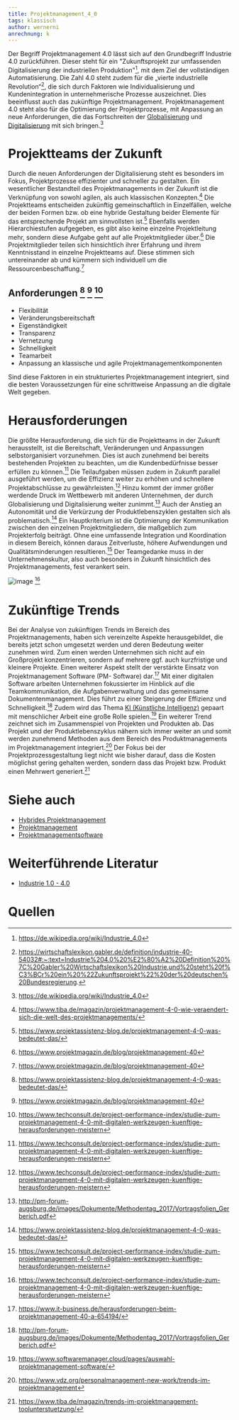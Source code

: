 ```yaml
---
title: Projektmanagement_4_0
tags: klassisch
author: wernerni
anrechnung: k
---
```

Der Begriff Projektmanagement 4.0 lässt sich auf den Grundbegriff Industrie 4.0 zurückführen. Dieser steht für ein "Zukunftsprojekt zur umfassenden Digitalisierung der industriellen Produktion"[^1], mit dem Ziel der vollständigen Automatisierung. Die Zahl 4.0 steht zudem für die „vierte industrielle Revolution“[^2], die sich durch Faktoren wie Individualisierung und Kundenintegration in unternehmerische Prozesse auszeichnet. Dies beeinflusst auch das zukünftige Projektmanagement. Projektmanagement 4.0 steht also für die Optimierung der Projektprozesse, mit Anpassung an neue Anforderungen, die das Fortschreiten der [Globalisierung](https://wirtschaftslexikon.gabler.de/definition/globalisierung-35657) und [Digitalisierung](https://de.wikipedia.org/wiki/Digitalisierung) mit sich bringen.[^1]    

# Projektteams der Zukunft
Durch die neuen Anforderungen der Digitalisierung steht es besonders im Fokus, Projektprozesse effizienter und schneller zu gestalten. Ein wesentlicher Bestandteil des Projektmanagements in der Zukunft ist die Verknüpfung von sowohl agilen, als auch klassischen Konzepten.[^3] Die Projektteams entscheiden zukünftig gemeinschaftlich in Einzelfällen, welche der beiden Formen bzw. ob eine hybride Gestaltung beider Elemente für das entsprechende Projekt am sinnvollsten ist.[^4] Ebenfalls werden Hierarchiestufen aufgegeben, es gibt also keine einzelne Projektleitung mehr, sondern diese Aufgabe geht auf alle Projektmitglieder über.[^5] Die Projektmitglieder teilen sich hinsichtlich ihrer Erfahrung und ihrem Kenntnisstand in einzelne Projektteams auf. Diese stimmen sich untereinander ab und kümmern sich individuell um die Ressourcenbeschaffung.[^5]

## Anforderungen [^4] [^5] [^6]
*	Flexibilität
*	Veränderungsbereitschaft
*	Eigenständigkeit
*	Transparenz
* Vernetzung
*	Schnelligkeit
*	Teamarbeit
*	Anpassung an klassische und agile Projektmanagementkomponenten

Sind diese Faktoren in ein strukturiertes Projektmanagement integriert, sind die besten Voraussetzungen für eine schrittweise Anpassung an die digitale Welt gegeben. 

# Herausforderungen
Die größte Herausforderung, die sich für die Projektteams in der Zukunft herausstellt, ist die Bereitschaft, Veränderungen und Anpassungen selbstorganisiert vorzunehmen. Dies ist auch zunehmend bei bereits bestehenden Projekten zu beachten, um die Kundenbedürfnisse besser erfüllen zu können.[^6] Die Teilaufgaben müssen zudem in Zukunft parallel ausgeführt werden, um die Effizienz weiter zu erhöhen und schnellere Projektabschlüsse zu gewährleisten.[^6] Hinzu kommt der immer größer werdende Druck im Wettbewerb mit anderen Unternehmen, der durch Globalisierung und Digitalisierung weiter zunimmt.[^7] Auch der Anstieg an Autonomität und die Verkürzung der Produktlebenszyklen gestalten sich als problematisch.[^4]
Ein Hauptkriterium ist die Optimierung der Kommunikation zwischen den einzelnen Projektmitgliedern, die maßgeblich zum Projekterfolg beiträgt. Ohne eine umfassende Integration und Koordination in diesem Bereich, können daraus Zeitverluste, höhere Aufwendungen und Qualitätsminderungen resultieren.[^6] Der Teamgedanke muss in der Unternehmenskultur, also auch besonders in Zukunft hinsichtlich des Projektmanagements, fest verankert sein.


![image](https://github.com/wernerni/ManagingProjectsSuccessfully.github.io/blob/main/kb/Projektmanagement_4_0/TechConsult_Projektemanagement-768x427.png)
[^12] 

# Zukünftige Trends
 Bei der Analyse von zukünftigen Trends im Bereich des Projektmanagements, haben sich vereinzelte Aspekte herausgebildet, die bereits jetzt schon umgesetzt werden und deren Bedeutung weiter zunehmen wird. Zum einen werden Unternehmen sich nicht auf ein Großprojekt konzentrieren, sondern auf mehrere ggf. auch kurzfristige und kleinere Projekte. Einen weiterer Aspekt stellt der verstärkte Einsatz von Projektmanagement Software (PM- Software) dar.[^8] Mit einer digitalen Software arbeiten Unternehmen fokussierter im Hinblick auf die Teamkommunikation, die Aufgabenverwaltung und das gemeinsame Dokumentenmanagement. Dies führt zu einer Steigerung der Effizienz und Schnelligkeit.[^7] Zudem wird das Thema [KI (Künstliche Intelligenz)](https://de.wikipedia.org/wiki/K%C3%BCnstliche_Intelligenz) gepaart mit menschlicher Arbeit eine große Rolle spielen.[^9] Ein weiterer Trend zeichnet sich im Zusammenspiel von Projekten und Produkten ab. Das Projekt und der Produktlebenszyklus nähern sich immer weiter an und somit werden zunehmend Methoden aus dem Bereich des Produktmanagements im Projektmanagement integriert.[^10]
Der Fokus bei der Projektprozessgestaltung liegt nicht wie bisher darauf, dass die Kosten möglichst gering gehalten werden, sondern dass das Projekt bzw. Produkt einen Mehrwert generiert.[^11]



# Siehe auch

* [Hybrides Projektmanagement](https://github.com/ManagingProjectsSuccessfully/ManagingProjectsSuccessfully.github.io/blob/main/kb/Hybrides_Projektmanagment.md)
* [Projektmanagement](https://github.com/ManagingProjectsSuccessfully/ManagingProjectsSuccessfully.github.io/blob/main/kb/Projektmanagement.md)
* [Projektmanagementsoftware](https://github.com/ManagingProjectsSuccessfully/ManagingProjectsSuccessfully.github.io/blob/main/kb/Projektmanagementsoftware.md)

# Weiterführende Literatur

* [Industrie 1.0 - 4.0](https://www.spiegel.de/fotostrecke/von-der-industrie-1-0-bis-4-0-fotostrecke-125537.html)

# Quellen
[^1]: https://de.wikipedia.org/wiki/Industrie_4.0
[^2]: https://wirtschaftslexikon.gabler.de/definition/industrie-40-54032#:~:text=Industrie%204.0%20%E2%80%A2%20Definition%20%7C%20Gabler%20Wirtschaftslexikon%20Industrie,und%20steht%20f%C3%BCr%20ein%20%22Zukunftsprojekt%22%20der%20deutschen%20Bundesregierung.
[^3]: https://www.tiba.de/magazin/projektmanagement-4-0-wie-veraendert-sich-die-welt-des-projektmanagements/
[^4]: https://www.projektassistenz-blog.de/projektmanagement-4-0-was-bedeutet-das/
[^5]: https://www.projektmagazin.de/blog/projektmanagement-40
[^6]: https://www.techconsult.de/project-performance-index/studie-zum-projektmanagement-4-0-mit-digitalen-werkzeugen-kuenftige-herausforderungen-meistern
[^7]: http://pm-forum-augsburg.de/images/Dokumente/Methodentag_2017/Vortragsfolien_Gerberich.pdf
[^8]: https://www.it-business.de/herausforderungen-beim-projektmanagement-40-a-654194/
[^9]: https://www.softwaremanager.cloud/pages/auswahl-projektmanagement-software/
[^10]: https://www.vdz.org/personalmanagement-new-work/trends-im-projektmanagement
[^11]: https://www.tiba.de/magazin/trends-im-projektmanagement-toolunterstuetzung/
[^12]: https://www.techconsult.de/project-performance-index/studie-zum-projektmanagement-4-0-mit-digitalen-werkzeugen-kuenftige-herausforderungen-meistern








